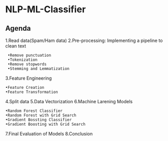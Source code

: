 # NLP-ML-Classifier
## Agenda
1.Read data(Spam/Ham data)
2.Pre-processing: Implementing a pipeline to clean text
     
     •Remove punctuation
     •Tokenization
     •Remove stopwords
     •Stemming and Lemmatization
3.Feature Engineering

	•Feature Creation
	•Feature Transformation
4.Split data
5.Data Vectorization
6.Machine Larening Models

	•Random Forest Classifier
	•Random Forest with Grid Search
	•Gradient Bossting Classifier
	•Gradient Boosting with Grid Search
7.Final Evaluation of Models
8.Conclusion
 
